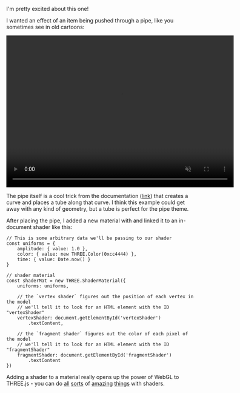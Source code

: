 I'm pretty excited about this one!

I wanted an effect of an item being pushed through a pipe, like you sometimes see in old cartoons:

<video src="/video/popeye.mp4" muted controls width="600" height="400"></video>

The pipe itself is a cool trick from the documentation ([link](https://threejs.org/docs/index.html#api/en/geometries/TubeGeometry)) that creates a curve and places a tube along that curve. I think this example could get away with any kind of geometry, but a tube is perfect for the pipe theme.

After placing the pipe, I added a new material with and linked it to an in-document shader like this:

```
// This is some arbitrary data we'll be passing to our shader
const uniforms = {
    amplitude: { value: 1.0 },
    color: { value: new THREE.Color(0xcc4444) },
    time: { value: Date.now() }
}

// shader material
const shaderMat = new THREE.ShaderMaterial({
    uniforms: uniforms,

    // the `vertex shader` figures out the position of each vertex in the model
    // we'll tell it to look for an HTML element with the ID "vertexShader"
    vertexShader: document.getElementById('vertexShader')
        .textContent,

    // the `fragment shader` figures out the color of each pixel of the model
    // we'll tell it to look for an HTML element with the ID "fragmentShader"
    fragmentShader: document.getElementById('fragmentShader')
        .textContent
})
```

Adding a shader to a material really opens up the power of WebGL to THREE.js - you can do [all](https://threejs.org/examples/?q=shader#webgl_shader_lava) [sorts](https://threejs.org/examples/?q=shader#webgl_shaders_ocean2) of [amazing](https://threejs.org/examples/?q=shader#webgl_shaders_ocean) [things](https://threejs.org/examples/?q=shader#webgl_shader) with shaders.
